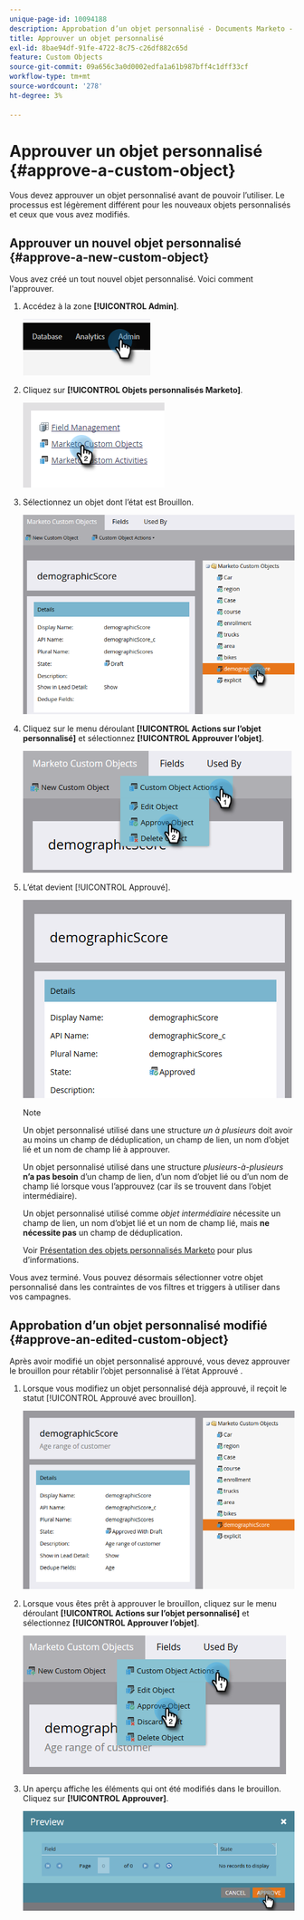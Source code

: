 ```yaml
---
unique-page-id: 10094188
description: Approbation d’un objet personnalisé - Documents Marketo - Documentation du produit
title: Approuver un objet personnalisé
exl-id: 8bae94df-91fe-4722-8c75-c26df882c65d
feature: Custom Objects
source-git-commit: 09a656c3a0d0002edfa1a61b987bff4c1dff33cf
workflow-type: tm+mt
source-wordcount: '278'
ht-degree: 3%

---
```


# Approuver un objet personnalisé {#approve-a-custom-object}

Vous devez approuver un objet personnalisé avant de pouvoir l’utiliser. Le processus est légèrement différent pour les nouveaux objets personnalisés et ceux que vous avez modifiés.

## Approuver un nouvel objet personnalisé {#approve-a-new-custom-object}

Vous avez créé un tout nouvel objet personnalisé. Voici comment l&#39;approuver.

1. Accédez à la zone **[!UICONTROL Admin]**.

   ![](assets/approve-a-custom-object-1.png)

1. Cliquez sur **[!UICONTROL Objets personnalisés Marketo]**.

   ![](assets/approve-a-custom-object-2.png)

1. Sélectionnez un objet dont l’état est Brouillon.

   ![](assets/approve-a-custom-object-3.png)

1. Cliquez sur le menu déroulant **[!UICONTROL Actions sur l’objet personnalisé]** et sélectionnez **[!UICONTROL Approuver l’objet]**.

   ![](assets/approve-a-custom-object-4.png)

1. L’état devient [!UICONTROL Approuvé].

   ![](assets/approve-a-custom-object-5.png)

   >[!NOTE]
   >
   >Un objet personnalisé utilisé dans une structure _un à plusieurs_ doit avoir au moins un champ de déduplication, un champ de lien, un nom d’objet lié et un nom de champ lié à approuver.
   >
   >Un objet personnalisé utilisé dans une structure _plusieurs-à-plusieurs_ **n’a pas besoin** d’un champ de lien, d’un nom d’objet lié ou d’un nom de champ lié lorsque vous l’approuvez (car ils se trouvent dans l’objet intermédiaire).
   >
   >Un objet personnalisé utilisé comme _objet intermédiaire_ nécessite un champ de lien, un nom d’objet lié et un nom de champ lié, mais **ne nécessite pas** un champ de déduplication.
   >
   >Voir [Présentation des objets personnalisés Marketo](/help/marketo/product-docs/administration/marketo-custom-objects/understanding-marketo-custom-objects.md) pour plus d’informations.

Vous avez terminé. Vous pouvez désormais sélectionner votre objet personnalisé dans les contraintes de vos filtres et triggers à utiliser dans vos campagnes.

## Approbation d’un objet personnalisé modifié {#approve-an-edited-custom-object}

Après avoir modifié un objet personnalisé approuvé, vous devez approuver le brouillon pour rétablir l’objet personnalisé à l’état Approuvé .

1. Lorsque vous modifiez un objet personnalisé déjà approuvé, il reçoit le statut [!UICONTROL Approuvé avec brouillon].

   ![](assets/approve-a-custom-object-6.png)

1. Lorsque vous êtes prêt à approuver le brouillon, cliquez sur le menu déroulant **[!UICONTROL Actions sur l’objet personnalisé]** et sélectionnez **[!UICONTROL Approuver l’objet]**.

   ![](assets/approve-a-custom-object-7.png)

1. Un aperçu affiche les éléments qui ont été modifiés dans le brouillon. Cliquez sur **[!UICONTROL Approuver]**.

   ![](assets/approve-a-custom-object-8.png)
